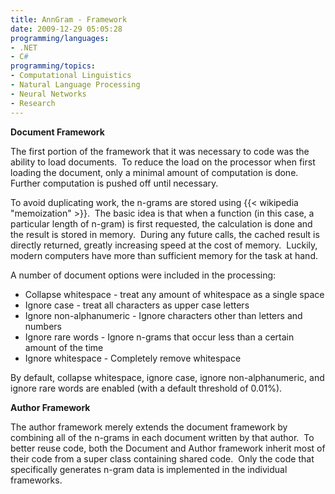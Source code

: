 ```yaml
---
title: AnnGram - Framework
date: 2009-12-29 05:05:28
programming/languages:
- .NET
- C#
programming/topics:
- Computational Linguistics
- Natural Language Processing
- Neural Networks
- Research
---
```

**Document Framework**

The first portion of the framework that it was necessary to code was the ability to load documents.  To reduce the load on the processor when first loading the document, only a minimal amount of computation is done.  Further computation is pushed off until necessary.

To avoid duplicating work, the n-grams are stored using {{< wikipedia "memoization" >}}.  The basic idea is that when a function (in this case, a particular length of n-gram) is first requested, the calculation is done and the result is stored in memory.  During any future calls, the cached result is directly returned, greatly increasing speed at the cost of memory.  Luckily, modern computers have more than sufficient memory for the task at hand.

<!--more-->

A number of document options were included in the processing:

* Collapse whitespace - treat any amount of whitespace as a single space
* Ignore case - treat all characters as upper case letters
* Ignore non-alphanumeric - Ignore characters other than letters and numbers
* Ignore rare words - Ignore n-grams that occur less than a certain amount of the time
* Ignore whitespace - Completely remove whitespace

By default, collapse whitespace, ignore case, ignore non-alphanumeric, and ignore rare words are enabled (with a default threshold of 0.01%).

**Author Framework**

The author framework merely extends the document framework by combining all of the n-grams in each document written by that author.  To better reuse code, both the Document and Author framework inherit most of their code from a super class containing shared code.  Only the code that specifically generates n-gram data is implemented in the individual frameworks.